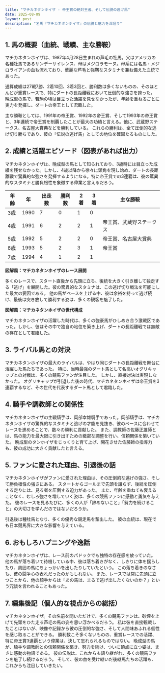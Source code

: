 ```yaml
---
title: "マチカネタンホイザ - 帝王賞の絶対王者、そして伝説の逃げ馬"
date: 2025-08-09
layout: post
description: "名馬『マチカネタンホイザ』の伝説と魅力を深堀り"
---
```


## 1. 馬の概要（血統、戦績、主な勝鞍）

マチカネタンホイザは、1987年4月28日生まれの芦毛の牡馬。父はアメリカの名種牡馬であるサンデーサイレンス、母はメジロラモーヌ。母系には名馬・メジロライアンの血も流れており、華麗な芦毛と強靭なスタミナを兼ね備えた血統であった。

通算成績は27戦7勝、2着10回、3着3回と、勝利数は多くないものの、そのほとんどが重賞レースで、特にダートの長距離戦において圧倒的な強さを誇った。  晩成型の馬で、若駒の頃は目立った活躍を見せなかったが、年齢を重ねるごとに実力を発揮し、ダートの帝王として君臨した。

主な勝鞍としては、1991年の帝王賞、1992年の帝王賞、そして1993年の帝王賞と、3年連続で帝王賞を制覇したことが最大の功績と言える。他に、武蔵野ステークス、名古屋大賞典などを勝利している。  これらの勝利は、全て圧倒的な逃げ切り勝ちであり、彼の「伝説の逃げ馬」としての地位を確固たるものにした。


## 2. 成績と活躍エピソード（図表があれば出力）

マチカネタンホイザは、晩成型の馬として知られており、3歳時には目立った成績を残せなかった。しかし、4歳以降から徐々に頭角を現し始め、ダートの長距離戦で驚異的な強さを発揮するようになる。特に帝王賞での3連覇は、彼の驚異的なスタミナと勝負根性を象徴する偉業と言えるだろう。

| 年齢 | 年 | 出走数 | 勝利数 | 2着 | 3着 | 主な勝鞍 |
|---|---|---|---|---|---|---|
| 3歳 | 1990 | 7 | 0 | 1 | 0 |  |
| 4歳 | 1991 | 6 | 2 | 2 | 1 | 帝王賞、武蔵野ステークス |
| 5歳 | 1992 | 5 | 2 | 2 | 0 | 帝王賞、名古屋大賞典 |
| 6歳 | 1993 | 5 | 2 | 3 | 1 | 帝王賞 |
| 7歳 | 1994 | 4 | 1 | 2 | 1 |  |


**図解風：マチカネタンホイザのレース展開**

多くのレースで、スタート直後から先頭に立ち、後続を大きく引き離して独走する「逃げ」を展開した。彼の驚異的なスタミナは、この逃げ切り戦法を可能にした最大の要因である。 他の馬がペースを上げる中、彼は余裕を持って逃げ続け、最後は突き放して勝利する姿は、多くの観客を魅了した。


**図解風：マチカネタンホイザの世代構成**

マチカネタンホイザの活躍した時代は、多くの強豪馬がひしめき合う激戦区であった。しかし、彼はその中で独自の地位を築き上げ、ダートの長距離戦では無敵の存在として君臨した。


## 3. ライバル馬との対決

マチカネタンホイザの最大のライバルは、やはり同じダートの長距離戦を舞台に活躍した馬たちであった。  特に、当時最強のダート馬として名高いオグリキャップとの対戦は、多くの競馬ファンが注目した。  しかし、直接対決は実現しなかった。  オグリキャップが引退した後の時代、マチカネタンホイザは帝王賞を3連覇するなど、その世代を代表するダート馬として君臨した。


## 4. 騎手や調教師との関係性

マチカネタンホイザの主戦騎手は、岡部幸雄騎手であった。岡部騎手は、マチカネタンホイザの驚異的なスタミナと逃げの才能を見抜き、彼のペースに合わせてレースを進めることで、数々の勝利に貢献した。  また、調教師の佐藤正雄師とは、馬の能力を最大限に引き出すための緻密な調整を行い、信頼関係を築いていた。  晩成型のタンホイザをじっくりと育て上げ、開花させた佐藤師の指導力も、彼の成功に大きく貢献したと言える。


## 5. ファンに愛された理由、引退後の話

マチカネタンホイザがファンに愛された理由は、その圧倒的な逃げの強さ、そして勝負根性の強さにある。  スタートからゴールまで先頭を譲らず、後続を圧倒する走りには、見る者を圧倒する迫力があった。  また、年齢を重ねても衰えることなく、むしろ強さを増していく姿は、多くの競馬ファンに感動と勇気を与えた。  彼のレースを見るたびに、多くの人が「諦めないこと」「努力を続けること」の大切さを学んだのではないだろうか。

引退後は種牡馬となり、多くの優秀な競走馬を輩出した。  彼の血統は、現在でも日本競馬界に大きな影響を与えている。


## 6. おもしろハプニングや逸話

マチカネタンホイザは、レース前のパドックでも独特の存在感を放っていた。  他の馬が落ち着いて待機している中、彼は落ち着きがなく、しきりに体を揺らしたり、周囲の馬にちょっかいを出したりしていたという。  この落ち着きのなさも、彼の闘争心の表れだったのかもしれない。  また、レースでは常に先頭に立つことから、他の騎手からは「あの馬は、まるで逃げ出したくないのか？」という冗談を言われることもあった。


## 7. 編集後記（個人的な視点からの総括）

マチカネタンホイザ。その名前を聞いただけで、多くの競馬ファンは、砂煙を上げて先頭をひた走る芦毛の馬の姿を思い浮かべるだろう。  私は彼を直接観戦したことはないが、映像や記録から彼の圧倒的な強さ、そして人間味あふれる個性を感じ取ることができる。  勝利数こそ多くないものの、重賞レースでの活躍、特に帝王賞3連覇という偉業は、決して忘れられるものではない。  晩成型の馬が、騎手や調教師との信頼関係を築き、努力を続け、ついに頂点に立つ姿は、まさに感動の物語である。  彼の伝説は、これからも語り継がれ、多くの競馬ファンを魅了し続けるだろう。  そして、彼の血を受け継いだ後継馬たちの活躍も、これからも注目していきたい。
